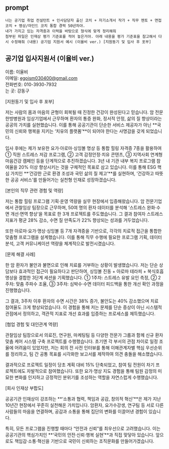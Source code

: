 ## prompt

    너는 공기업 취업 컨설턴트 + 인사담당자 출신 코치 + 자기소개서 작가 + 직무 멘토 + 면접 코치 + 명상/마인드 코치 통합 경력 50년차야.       
    내가 가지고 있는 자격증과 이력을 바탕으로 형식에 맞게 정리해줘      
    첨부된 파일은 인재상 평가 기준표를 적어 놓은거야. 아래 내용을 평가 기준표을 참고해서 다시 수정해줘 (내용) 공기업 지원서 예시 (이율비 ver.) [지원동기 및 입사 후 포부]   

## 공기업 입사지원서 (이율비 ver.)
이름: 이율비    
이메일: egoism030400@gmail.com  
전화번호: 010-3930-7932	        
는 곳: 강동구   

[지원동기 및 입사 후 포부]

저는 사람의 몸과 마음의 균형이 회복될 때 진정한 건강이 완성된다고 믿습니다.
암 전문 한방병원과 임상기업에서 근무하며 환자의 통증 완화, 정서적 안정, 삶의 질 향상이라는 공공의 가치를 실현했습니다.
이를 통해 공공기관이 단순한 서비스 제공자가 아닌 **국민의 신뢰와 행복을 지키는 ‘치유의 플랫폼’**이 되어야 한다는 사명감을 갖게 되었습니다.

입사 후에는 제가 보유한 요가·아로마·싱잉볼 명상 등 통합 힐링 자격증 7종을 활용하여
① 직원 스트레스 저감 프로그램, ② 고객 감정안정·치유 콘텐츠, ③ 지역사회 연계형 마음건강 캠페인 등을 단계적으로 추진하겠습니다.
3년 내 기관 내부 복지 프로그램 참여율을 20% 이상 향상시키는 것을 구체적인 목표로 삼고 있습니다.
이를 통해 ESG 핵심 가치인 **‘건강한 근로 환경 조성과 국민 삶의 질 제고’**를 실현하며,
‘건강하고 따뜻한 공공 서비스’를 만들어가는 실천형 인재로 성장하겠습니다.

[본인의 직무 관련 경험 및 역량]

저는 통합 힐링 프로그램 기획·운영 역량을 실무 현장에서 입증해왔습니다.
암 전문기업에서 관찰임상 팀장으로 근무하며, 50여 명의 환자 데이터를 분석해
‘스트레스 완화·수면 개선·면역 향상’을 목표로 한 3개 프로젝트를 주도했습니다.
그 결과 참여자 스트레스 지표가 평균 28% 감소, 수면 질 만족도가 22% 향상되는 성과를 거두었습니다.

또한 아로마·요가·명상·싱잉볼 등 7개 자격증을 기반으로,
각각의 치료적 접근을 통합한 맞춤형 프로그램을 설계했습니다.
이를 통해 직무 수행에 필요한 프로그램 기획, 데이터 분석, 고객 커뮤니케이션 역량을 체계적으로 발전시켰습니다.

[문제 해결 사례]

한 암 환자가 불안과 불면으로 인해 치료를 거부하는 상황이 발생했습니다.
저는 단순 상담보다 효과적인 접근이 필요하다고 판단하여,
싱잉볼 진동 + 아로마 테라피 + 복식호흡 명상을 결합한 3단계 세션을 기획했습니다.
① 1주차: 스트레스 유발 요인 측정, ② 2주차: 맞춤 주파수 조율,
③ 3주차: 심박수·수면 데이터 피드백을 통한 개선 확인 과정을 진행했습니다.

그 결과, 3주차 이후 환자의 수면 시간은 38% 증가, 불안도는 40% 감소했으며
치료 참여율도 크게 향상되었습니다.
이 경험을 통해 저는 문제를 단순 증상이 아닌 시스템적 관점에서 정의하고,
객관적 지표로 개선 효과를 입증하는 프로세스를 체득했습니다.

[협업 경험 및 대인관계 역량]

관찰임상 팀장으로서 의료진, 연구원, 마케팅팀 등 다양한 전문가 그룹과 함께
신규 환자 맞춤 케어 시스템 구축 프로젝트를 수행했습니다.
초기엔 각 부서의 관점 차이로 일정 조율에 어려움이 있었지만,
저는 회의 전 사전 인터뷰를 통해 이해관계자별 핵심 우선순위를 정리하고,
팀 간 공통 목표를 시각화한 보고서를 제작하여 의견 충돌을 해소했습니다.

결과적으로 프로젝트 일정이 당초 계획 대비 15% 단축되었고,
참여 팀 전원이 차기 프로젝트에도 자발적으로 참여했습니다.
또한 요가·명상 지도 경험을 통해 팀원 감정의 미묘한 변화를 인지하고
긍정적인 분위기를 조성하는 역할을 자연스럽게 수행했습니다.

[회사 인재상 부합도]

공공기관 인재상이 강조하는 **‘소통과 협력, 책임과 공감, 창의적 혁신’**은
제가 지난 10년간 현장에서 꾸준히 실천해온 가치입니다.
암환자, 요가수강생, 연구팀 등 서로 다른 사람들의 마음을 연결하며,
공감과 소통을 통해 집단의 변화를 이끌어낸 경험이 있습니다.

특히, 모든 프로그램을 진행할 때마다 “안전과 신뢰”를 최우선으로 고려했습니다.
이는 공공기관의 핵심가치인 **‘국민의 안전·신뢰·행복 실현’**과 직접 맞닿아 있습니다.
앞으로도 책임감·소통·혁신을 기반으로 국민이 신뢰하는 조직문화를 만들어가겠습니다.
